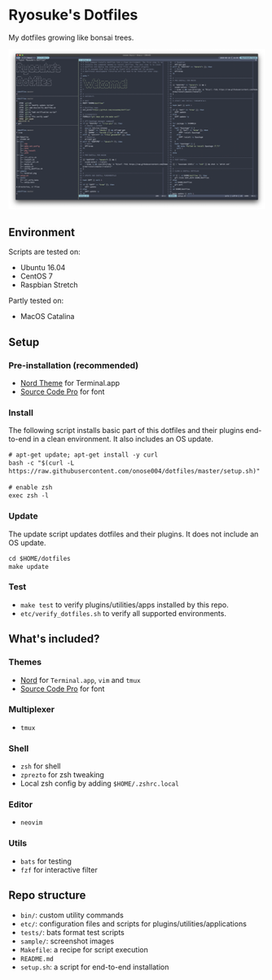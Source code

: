 Ryosuke's Dotfiles
===

My dotfiles growing like bonsai trees.

![](./sample/terminal.png)

## Environment

Scripts are tested on:

- Ubuntu 16.04
- CentOS 7
- Raspbian Stretch

Partly tested on:

- MacOS Catalina

## Setup

### Pre-installation (recommended)

- [Nord Theme](https://github.com/arcticicestudio/nord-terminal-app) for Terminal.app
- [Source Code Pro](https://adobe-fonts.github.io/source-code-pro/) for font

### Install

The following script installs basic part of this dotfiles and their plugins
end-to-end in a clean environment.
It also includes an OS update.

```
# apt-get update; apt-get install -y curl
bash -c "$(curl -L https://raw.githubusercontent.com/onose004/dotfiles/master/setup.sh)"

# enable zsh
exec zsh -l
```

### Update

The update script updates dotfiles and their plugins.
It does not include an OS update.

```
cd $HOME/dotfiles
make update
```

### Test

- `make test` to verify plugins/utilities/apps installed by this repo.
- `etc/verify_dotfiles.sh` to verify all supported environments.


## What's included?

### Themes
- [Nord](https://www.nordtheme.com/) for `Terminal.app`, `vim` and `tmux`
- [Source Code Pro](https://adobe-fonts.github.io/source-code-pro/) for font

### Multiplexer
- `tmux`

### Shell
- `zsh` for shell
- `zprezto` for zsh tweaking
- Local zsh config by adding `$HOME/.zshrc.local`

### Editor
- `neovim`

### Utils
- `bats` for testing
- `fzf` for interactive filter

## Repo structure

* `bin/`: custom utility commands
* `etc/`: configuration files and scripts for plugins/utilities/applications
* `tests/`: bats format test scripts
* `sample/`: screenshot images
* `Makefile`: a recipe for script execution
* `README.md`
* `setup.sh`: a script for end-to-end installation
